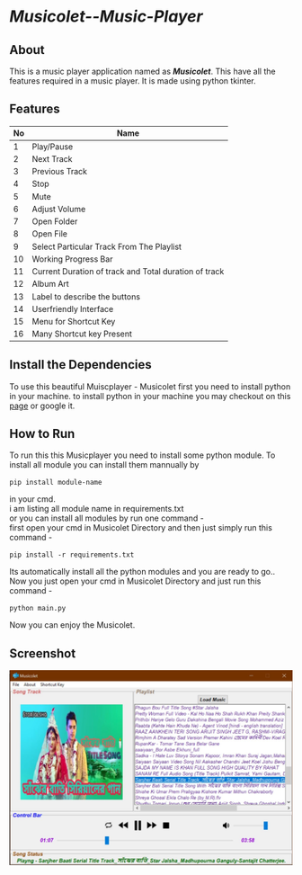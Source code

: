 # ***Musicolet--Music-Player***
## About
This is a music player application named as ***Musicolet***. This have all the features required in a music player. It is made using python tkinter.

## Features
| No | Name |
|----|------|
|1|Play/Pause|
|2|Next Track|
|3|Previous Track|
|4|Stop|
|5|Mute|
|6|Adjust Volume|
|7|Open Folder|
|8|Open File|
|9|Select Particular Track From The Playlist|
|10|Working Progress Bar|
|11|Current Duration of track and Total duration of track|
|12|Album Art|
|13|Label to describe the buttons|
|14|Userfriendly Interface|
|15|Menu for Shortcut Key|
|16|Many Shortcut key Present|

## Install the Dependencies

To use this beautiful Muiscplayer - Musicolet first you need to install python in your machine.
to install python in your machine you may checkout on this [page](https://realpython.com/installing-python/) or google it.

## How to Run

To run this this Musicplayer you need to install some python module.
To install all module you can install them mannually by
```
pip install module-name
```
in your cmd.  
i am listing all module name in requirements.txt   
or you can install all modules by run one command -   
first open your cmd in Musicolet Directory and then just simply run this command - 
```
pip install -r requirements.txt
```
Its automatically install all the python modules and you are ready to go..
Now you just open your cmd in Musicolet Directory and just run this command - 
```
python main.py
```
Now you can enjoy the Musicolet.

## Screenshot
![image](screenshot/sample.jpg)
